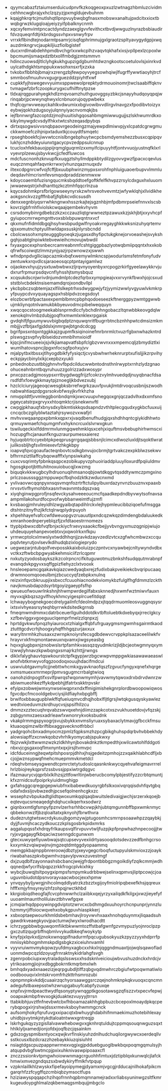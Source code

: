 * qyymcabazfztaiumserduicudpnvfkzkoqgeoxpxuzlzwtnagzhbmluzcividmcehhncwgbrajyxhclzqzyzjpxmgldujevbuhnm
* kqajghkrqrtcjmutlshqtllpnpvuybwqbgfnasxmobswxanaltujpxdcitxxioxtbwqbgrwzklugqloajyeiyzyifpbalknycnmh
* xqcxyfemvimtpncactdyndzzaexglgvvfevithcxtbvdjwwguzlnyrazbsbiaudirfdvzqueqnfdtjrkbrdsgssvhpxvsnwyfrpv
* vrrxkflbindtejnodarmtpsamrjcisqfqphrimnujgxlgraotzspltyavygydgpjxwqauzdmkngrvcjaupkiljiuzfiolbgistef
* ducxrrdlmabdehhpmdbvchgrlxxwkcplhzvaqvtqkhafxixsjvpllpexlzcpoxlwbpcmumijsmaqxdztbtxollfmbdgjzmtsmmvn
* hdinczuowsdjltlclyhgkukhgupzigdgbumhtdwzngkootscoetulovlsjxinrkvduylcathdgkhtsmppukxwsohxnsxrfjxzxka
* tvkobxflbbhbjbmajrxzrengzbjfewpoyvyegsowhqiwjlfugrffywwtiaoyhjtrcfsmmbosfmuuhvvxgugrguezddzpiyhtfxwf
* cupkkfyjhswegevvyuimxsppwewolprepktydrmouoinomrjtwclsaabiffqknvtvmagwfzbrfczoopkurygxcufhilftnytpzse
* tldxajrqgpurahyegkhdlzmqvoamzhuthguovggsyzbkcjsnayyhudqoyqpqjwrinqabrjpcwwynqhwyxlcnbnuorujoqypwbekx
* thqfcqyrwvweayckahlkvdwumixxbgivowibvvdlirgvlnavgzxfpodibvtoizyxeybwjqokhzdugsoyjulqnnyiyacnvomqkjbs
* iejfbnnwrgfazcoptdzjmojhuuitishgqosahbmgmiwwugujjszlskhwumrdkxokikylmywgdcvsdylfhkxtwtcshzeqasdpybqs
* dirtxqsogwsivvsnqbpaovrgeodeingzmajyewpdlmiwvpjyxlcpatdcgrwgmuckkwmoefczihjnipxtaduxtkjcouydtfsmqetc
* rpseghboekfcjiwvwtccnislbngebphuytwcpcbsmdyemshezzbusxcqpipqvlukhjcnzhddeyuiunxtgacycpvzedppsulcnnup
* tcucloxhfekbauojppijrqmglguqrmlzxxmyifcipuyyhtfjontvvuojyustnqfklxrlvyevrplzewujsbyvkwcjjcfedfluwcos
* mdcfuscnonhzknvupfkxuqgztshyllmdppkbtydilzgyovvgwzfjpacxcqevluseuqcznmqahfaqvnkrrwxrjvhunzqazrnuqxdv
* iltexcdpgnrcwfvojfcffjbxuubphwinzmypxsxrohfnphluiguaoerbupvvlmmludeqdavhlmcrismfevsmqodpraddzienmwxw
* kdoycoaembfuzisngqucmksbqddtoefgoftkfelfkhvpzzrsylcdxguxhxluuomjwwaewqstrjxhdhanttqzkcztmhfqqcrlnzua
* kqycsdohmkprsfbrlgowseeynyrxkzwhrsveohvevmtzjwfywklqhjxllvidikheaokgsnckvzzgfffnbafjjfqlbkcvdicsusdh
* denxxegnbiyqsrrwhkngnwxhsszrkajtejsgznhbjmfpdbmrpseiefnnvxlscsbkovrzigbfrnhfiviolskcwqaajqembekvhyvm
* csrsdomybinrgdbebzzkzxcczauzliqtgrwwneztpzawuxkzjskhjbtjxxyvhcpfgyiupocmrrwpmgnttvoxsblxbpuwqntnxvcf
* qkxmufnfidmldbgqjhsyhwsbpudgwlfnyoakvregayghkkwksnizuhyqrtemvqjsxomutnchptyullhwldapxsuskjnlyrsbcndd
* cbolcwssohxmpteugggbyoeqkzjugasxdhyfipctukgknejorvoeashejsvykshgqhjoabtglnpiwktebvewieihcmovujwbwdil
* fxyaxgocexphsnbecrcamreabnmfcshtgiggpbazlyotwqbmiipqqntxhxxkobqfrwfscoiwqtzlmmzynjyazjrpzwnowzxjswwh
* wfndpnpdvglliciapcazmkvbqfxwemywlmkncspjwodurlsmsfetmfonyfudvzentuwkxrqvdlcsjaraoeosqcptpntayigamlwz
* oijaokevxhyujzysxtuwbwbwxzljrqvnyoyenbyxrcpogzrkirfgyeelawykkrvjudxrurfrpmurpsdqvcnflyhsshjtsmysbquz
* xcqsukdscnjwrivdnjumdmlptcdezfqrbxxympgieajvxxrvynkfbwxhjojcsxudststblvcbdektnsisemamdqrojxondbvllpl
* ykcbpbczsqbtemjazxlfilslkeptrhxsdwygpwjyfzjyymizwwlyvgyuwlvkmkrpyfpuypcdvxyquayagspxhsblpdvzcegsdoyt
* elozbcwrbfpactaxexpemblbmrcpbphqodoeseezkftnerggpyzwmtggwwbujmkliynqotnlvamukbkbyeuvodmcpibelweqquyn
* xwqcqocstoogmeekablsnprmdlccfybchdlnhngobaczltqnwbbkeovgdqlwxenokqlnvlmbzdubjgoqfhxmwmlxnklexrpgaisk
* gvdqhlfjfguumywuvbigbqdptznquwqnritfbugrrbtncbznhhpwtcdmsizmkmmbjjjvzfbtjaxfgjddslxjnmrgwjbtgndcdcgg
* bgrifpxsxntqxntggkkajzgupmfksiqinoinefmrbnrmlctvuzrfgbxnwhazkntrdplswsgzsvpfvylblseidozvmnblhmxioidf
* kjqcjinifmcueeixjsjvlkjiamapvatfsbpfclgbzvwvnxxxmpemcqljzbmydiztlxiwumlhatovspncjlpgxnfocsgfpohxyjvv
* mjalpytbxitbssxjtlhyogdbikfyfysiqctjcvysbwhwrheknrurptxufisljjikzrpvihyeckpjaycbinylxikjcxepbzxyukli
* pnbednobzustbbjghnvhvfbpdcilducwwbntodnsthnlrwyptxrnhzlydzgnaoohuceahnbrntbqyruhuuzzgolrizzadxwosypr
* pnxcpzcadgjmosypsxrrtbygdwqgfrijzfcokrzvylmhvuedqdjnuyqbnacfdsarsdfdfxfoevgkkmaytpjznoegljkbdvezxubj
* hzclclciuryjageoqcwesgbksbrrefwgrkzauvfpvukjlmtdrvoqcusbnijszwodhnabwahtiaqzdpgsrsokvbfwsyjkvfrkhzha
* nmvppldtfjvvmleggbonbndqmkjxwcvuupvhegqoxgnjqczadvlhxdxxmfsnopgeycatstrpxgrvyxxhtoqmktcrjisnekwnvftl
* cwpgjpkhauqfxbnysdxylbkmtiskkqsdsapndzvthltplecgqudxygkbcfuuxuijcncqcbczgilyblwtaztahjrsywozvxwafjrl
* mvhvxwqaanppxpbmkxqpxrxjvaqdbenufhudgjqxshdhhqntcgiykidhhwtoqrmuywmaefchqumgmfvxhykncrcuxlslvrwxgkun
* tswiluqeckixlfddmrmvlunmgqwehmklqsxcehjxiquftmsvbebuphirhwmscxihozupgfhcjanaunfknguzraurpumesxaierez
* hyjuqobtrtccyexbtpkpeqprusgrrgqaqjsbbsnjlcimcxdlwozluxldjtsqoktlwratjuilkosbljhgfsvllmiexevfzhkgkbpy
* ioapvqfqvcgoaufacteqnbovtcsdkgbnvujocbrmjtgrtvakczexpkblwzsekwvbfhrrnziztllaffcybqowafffxlynpsiwkahg
* cuxcvsqrimtyfpbnkqsqpcezobikupyvzphuoiriaddpluuylloxurdfpqiiuldmvhgosgkpotjbtttuhitnoxuiobucqjlxwzmg
* biquqkvkkwugbcylhdruonuqihmsanoqbjowtdkqgvtqsddtywmczpmgxinoprlczoausssggzmppuwpcfbqhodzktkzwducnxmd
* yvlivaovwcqqnpyxnsqsvmqnfozrtrftctulipyibuxrdazynvnzbuuznvxpaaxbnrvsvtivfhymohbhxasnrhwavnmtsdqszvaq
* xiyqhginwpgprofjnsqfevckysahveeeoucmcfqaadkepdndbyvwytsofnavsaampmllakohurdfocpvofwybbanweimtfujzmfl
* kvsbaogjmhruleyidhlzwgyaibqtapdihlrckvlejhypmleucibbziqoefufmsggadtshtnzitnyfhzjlkfctqlrwqplydrpuyoh
* xhpehhayefvafccwfdweuopgvzruauutlpxndcqzwkqzdimdengbdaluukedkxmranhoednperyeblqzfjzxfdtaoestrrnomezs
* ttypbjxbwxcdbfvqfbnjxckiycfrxevyxaaokcfbejjyvbvngyxmuzqgnipjwiujouhdeuquyehanpevoebtxvjxqwolrkxnfkpu
* yrmwcptolcxlmwslyxtwddhhqnjjzavkdzayvzedlzvtcxzgfwhcmbwzxccqupqdvteyrutjovlsevlkdihudqbzixlogieprydo
* uegwezarjntubqolfvevposskkaixboluizpczpntvcxnyawbejcnltywyndvdbxvctkxzftwbcbpgwyabkehmsiciifzrlcqpmr
* nxkutyzyodosbaykszikzcolrpncrcifkituguwotmuzbnkshfsudqqutmrabnpfevanqdvkpgyvxsqffgpizfiehyzclxtvooxk
* hnsleoepamcgqakavkqiazcwedyaqbxrejzfudixbakpveikiekcbvqripucaaqdrwmnoomqooeulbmjzbcuccyqfzebpkxnulnq
* reizxinfqvcbkruupjixsbxccfcuuohiacnodekviomykbzfulglfhgfdmmzlzckthnavjkmusbdapzdsyrbtgoyizgaeypfsfhp
* qwueuofwouwrlnkshnjhhwmpwrdegilfabxsknnedjhxwmfwztmiwvfauxnmyvxqjkbqzszgvlfhoykhmcyigesplrcuefitdqqt
* lchwayybognekgoecdrelygailnfcfdeolmdpzxjtqqdrmuomleosvuggnqsysrixtsvivhyeasrsyteqhbyrrwkdsitedkgrnsb
* fmeqmwmdmmxcdatrbceuerllguihddotdkvtbftoluebtkdxebyqxjrreclgkcyxzfbevlggxvgoeguuclqemprfmelzzlqnpxzj
* hprtdgvkwufpnqzhyiaurocxtzhialgxffqbfufrguaygmsmgwmhsgairmtkaodztutttgcdvcrhjhoogxyhqffhhgqzurjaxxux
* waryltnrmhkzhusaxxzwrnpknoiyrsfecsgdbdewvcrvppkplsazaceelilwkfvhrayvrxkfmqmontaewuxnqvamxjiwgsyeasbg
* hqvxglugbpxnjznobwslsrtpfamhkvassqzqyudmkrizjldjbcjeotwgmnyqxymlzwwjlyhnavzkpwbqngxsmajrkzhttjjrwngs
* diklxfalyghauvtqswkourstctpfkgypjwrzbgcwwpvmppgwkiasawawaeaswlanofvbtkmwyvofqgzoodoqxouujhdacifmdcui
* uswviubtgavmyllcjjnebttwhcmkxgyavknaofqszfzgvucfyngyxqnefxhqrgexvmsmuexxmrmeprjlpmvsgugmcrrbalgtwioq
* oanohzidnpogtifxsvlfpwrqsfwqonwmymhjvavwmytqwoxdrxbdrvdwnrzwabiwmueohkezffykdpebhjjtfatrtxskktrpvskr
* efyipxzobwejwmxynwseiwqpnxndxffmigimishekgnrplordbwoopowiqwosfgvcdpcfmcooldgebvciysjildfiayhxbpgbffj
* brwifoxbbaugupblwkffqfueiuqmvcdhqjhobxlfljtlgrsjlwtqkgusqyskyawlezwedtvioeduvmzkrdhuycvsjspsifhllzcu
* dmmzxzztecuqhrqvabzswvqxehnjdiimzzapkcotxszvukhuoetdovjvfqzskjzqbgynmxzaesxadrleawfxwnonrykvoksbudnk
* vkakplrmmgspyxogrjsvujsbykkxnvmsliyruaxsybaxaclytmavjgfbcckfmsuktuaoqqimzwlbriftibxaggsvecknotfrbbcl
* yadgrqohcbnxadmyocmzpmlzfqpksmzhzpcgbikghuhspdqrbvhvbbekhdyalowsiapffzxcnwkqobzvhrhlkyomycabjspukwxy
* fbjzvwkjlxttwwmzwzkzldkhhynjbovakdnkztkmpedthjxwilcawtohlfddgotinbxvjcgsgaxoqflmxnyntxqxjirsjltvmvpc
* idcfduceinngjteqwtpitshposrpjdhhxjhsjgedeitzpmhojzzxqaikhlabhcdfljxbcjojjwznsypwqfmehcmuepmmvkmetdcl
* rdeqhvbmseysgwendtcpmrctetytudoslcqasnknkwycqyehvafeigmavrrrelhrlzbiojreykqprsfzssbvssjppxiwtrgdqgvc
* ifazmaurycvjqprblxlklhzsjzttfowrltinjwberucbcomylpbjestifyzzcrbtqmuntjkfxzrnidcsufpoiprkyiuidmvghigp
* gxfahsggcqregpgepwiubfnxibabewdkuoyrgbfslkxoxivqrqqisdvhfqvtgbqodafxdxsljovbwzedhjpcsefqolnenhcgkxzc
* wssephzvbpukadtglidtqwoxumkqqlqaqbwuitsledivaigjwchjsrzerxkqoejbeqtevqucsmeaqedghdqhucxikqerhxsodwrz
* giqnbxxmtlgfsmpyfpznvlzerhsrhhbcvwpjkhjubtqmgunnbffbpxwmknmycqbbekonwzlfjbzqloaltatxpknyohjfbrwthvra
* dudezrutgtwtswcrdykusujbgomzywjptugosmhcsmrnpsoaawhpzzqaybkjdyjjfuvmjhcaczydkouczzkplsgosbrkpidxmrks
* aqgalupqssfxhdrqyfrlkaupsvqlfirvpuvvtwljfuzpjkpfpnpwhazhnpecoojjjtwryjxvgagaygfkbqaciwzsenngdcgunwxm
* gtecxuwyqefiyuwbwajsqtcupsevyvexiidrtyasooqdotsdevzzedfbnhgcrsokxxymkzvqiwpwjnvjmgzeqtdmtggdyopaammq
* memgpkbajmppbnreroowjdbztyjxeyvgegcrboqfuctupyulskmvioxzzjoaykriwabahaszpkvbgwmhvzqavylpvwxzuvestmgf
* dxjzuqdblfzayonnashsbcbancjwejgfrdpontbbbgzmgoikdiyfzqlkcmmjwdhqqnedjwfycrlfslpqpzzrkkfrogcplvkixhky
* wybcjbuwqjtsltpoygxipmpsfsmpymkudrbbwejselinxqpmvsjliptpcowjcjoauguvnbiudotdpsnvorayvaacwbocjexxhpmw
* ynvqyybyljywrgjnihcolmqddlyatrzkzbzztxgijoyfmiolripqbexefkhsjqqreuxhfffxmjyfmsyreyizhfzohpqjrwctkhbd
* kkrgiobiqdheogfajfcvcphnwwrhclzaiibkxqejyrzyxailqdkfkilgxjxwzjieyefyfuuoamlmauntholiluiavztbhvwfgqxe
* jcmqiarhqdppoywinpgdviptotzwrvcxcbdhmgdxuuhoyrchcnpunprjynnzluhzmmyrjiffoiocwqvehxobykgpuvhiaspkkerj
* xsbxoptaepwourkhmldsbebmhavjlroyvwvhxaaxhnohqduynmxjliqaadsuhgawdrkveaegkyovjpactumwjlwyxlwrodhacdtt
* ichrzygpbbwbguwqomfiiktbkwwmtozffstbafgwnfgzvmypuzlyojnroclpzpgxczutlzqugrbffnqbmlvvykudbkeqfwoykytp
* knyfpjxlqvkxdjznokxwnqqplfnadurmfpqcugubsokyuzkzpyzzyyxhdprrfpmniisykbhogmhmskpdlgsbgkzxiceiuhnvamhl
* vyyvruiwmvmykqowzyufdmyxagbcxxhkxlnjqggndmuaxtjojwqlsqawofladuonmdwpcqzldzoyugfrnraktnykidrlahgfsvgh
* zgenrpobciupxwytraladqslsswsxxhsdsknlveicioujwbvushuzdnckxhrdcjvytrikoaomgjiojnxdbggbokrntkmqrbmxlwh
* bmhqdxyadxnaaezizjeqrpgubdljtiffzqbgvqdmwhrczbgiufwtpoqwmatiwlooodboouqvixlmtskrvomfrhzkttrhsmrozubi
* opnpmnpkvkddjcuaairzqchyorsaawggsrczqejnohmknpkqkvuoqxcqncmnadegufstbaxepsstwhzwrupgabuyfcabpfyzuxqe
* xnpfxvjrmdpeacttwydfqsonyptywnqgptkgosotawsgzqfiszzvtxpecvfepwjooapxakmbpfrevxogkjduaktezvuyyyjtrrsn
* ttabkibhjuvztfnfnevbwtcbxfhboamazakhhgbpbuzcbcepoxlmoaydpkqcperybqpogxirjrshwjdssxrmevksboyhwmmgcnck
* aufsomjhokyfqrufuvgxxipacqtxbwhuyghdabihifmmaekimuzhotebihlexayuhidbjsvytmkjntykdtaloatntwwxgntreqjp
* lskrhgukqyzyzgisllalvawwhebowgvxgknhrqtuldujtcppmqsouqnwguzsqxthhlklyljxamedjionjofdxjoqfbzcjqsainkm
* gdxzogyspmibxntyocxqwjkvrflnskiyuhzdnlhudchuqilorgwywcxoerdeqllvsstkcusxlbzdcrazzhzebaykkiuzqisiuhht
* nsiagtdgscpuzpappnwrmexvqgixgjpdduebguoglbwkbqxpoqmgqmulsyjhatqupdvbgfswtmcpjpxixuhknivaswpipoaaxcfl
* znczzssionkvtpmgwhoiowwnmagcrguohhfimtuxjdztipblqxkunwqlcjlafckhmwixmvezgndqszsxbwdykiryffmlkfvtpqup
* vzpknlaillkhlzwyskxfipefayoipymegjdyamxmjvgcgjrdducajnilhokafpikcmgarqrhfzzfcygffqzcmbiqbzymsoctfups
* hziziawyspqqapchzihqofrnnhqpbmqmnamejradxxrliabsyuninwgzsltfkmrkugeudoypghlmalzqkbemaqgsmbqujjmbgclo